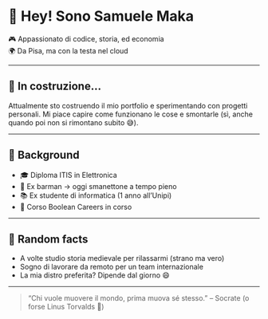 # 👋 Hey! Sono Samuele Maka

🎮 Appassionato di codice, storia, ed economia  
🌍 Da Pisa, ma con la testa nel cloud

---

## 🚧 In costruzione...

Attualmente sto costruendo il mio portfolio e sperimentando con progetti personali. Mi piace capire come funzionano le cose e smontarle (sì, anche quando poi non si rimontano subito 😅).

---

## 🧠 Background

- 🎓 Diploma ITIS in Elettronica
- 💼 Ex barman → oggi smanettone a tempo pieno
- 📚 Ex studente di informatica (1 anno all’Unipi)
- 🏁 Corso Boolean Careers in corso

---

## 🧩 Random facts

- A volte studio storia medievale per rilassarmi (strano ma vero)
- Sogno di lavorare da remoto per un team internazionale
- La mia distro preferita? Dipende dal giorno 😄

---

> “Chi vuole muovere il mondo, prima muova sé stesso.” – Socrate (o forse Linus Torvalds 👀)

